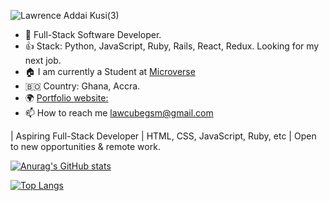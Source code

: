 ![Lawrence Addai Kusi(3)](https://user-images.githubusercontent.com/52538840/186891031-252e1a5f-8f0d-43ff-83af-266f18110b60.gif)


- 👀 Full-Stack Software Developer. 
- :+1: Stack: Python, JavaScript, Ruby, Rails, React, Redux. Looking for my next job.
- :house: I am currently a Student at [Microverse](https://www.microverse.org/?grsf=t0fr55)
- :bolivia: Country: Ghana, Accra.
- :earth_africa: [Portfolio website:](https://kusilaw.github.io/portfolio/)
- 📫 How to reach me lawcubegsm@gmail.com
<!---
kusiLaw/kusiLaw is a ✨ special ✨ repository because its `README.md` (this file) appears on your GitHub profile.
You can click the Preview link to take a look at your changes.
--->
| Aspiring Full-Stack Developer | HTML, CSS, JavaScript, Ruby, etc | Open to new opportunities & remote work.



[![Anurag's GitHub stats](https://github-readme-stats.vercel.app/api?username=kusiLaw&count_private=true&show_icons=true&theme=dracula)](https://github.com/anuraghazra/github-readme-stats)

[![Top Langs](https://github-readme-stats.vercel.app/api/top-langs/?username=kusiLaw&count_private=true&langs_count=8)](https://github.com/anuraghazra/github-readme-stats)

